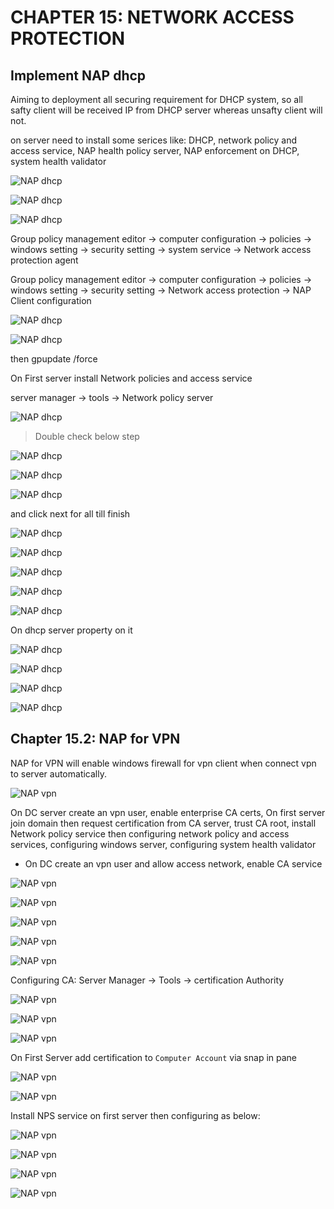 # CHAPTER 15: NETWORK ACCESS PROTECTION

## Implement NAP dhcp

Aiming to deployment all securing requirement for DHCP system, so all safty client will be received IP from DHCP server whereas unsafty client will not.

on server need to install some serices like: DHCP, network policy and access service, NAP health policy server, NAP enforcement on DHCP, system health validator

![NAP dhcp](https://github.com/hassj/MCSA/blob/main/image/15-NAP-dhcp-1.JPG)

![NAP dhcp](https://github.com/hassj/MCSA/blob/main/image/15-NAP-dhcp-2.JPG)

![NAP dhcp](https://github.com/hassj/MCSA/blob/main/image/15-NAP-dhcp-3.JPG)

Group policy management editor -> computer configuration -> policies -> windows setting -> security setting -> system service -> Network access protection agent 

Group policy management editor -> computer configuration -> policies -> windows setting -> security setting -> Network access protection -> NAP Client configuration

![NAP dhcp](https://github.com/hassj/MCSA/blob/main/image/15-NAP-dhcp-4.JPG)

![NAP dhcp](https://github.com/hassj/MCSA/blob/main/image/15-NAP-dhcp-5.JPG)

then gpupdate /force

On First server install Network policies and access service 

server manager -> tools -> Network policy server 

![NAP dhcp](https://github.com/hassj/MCSA/blob/main/image/15-NAP-dhcp-6.JPG)

> Double check below step

![NAP dhcp](https://github.com/hassj/MCSA/blob/main/image/15-NAP-dhcp-7.JPG)

![NAP dhcp](https://github.com/hassj/MCSA/blob/main/image/15-NAP-dhcp-8.JPG)

![NAP dhcp](https://github.com/hassj/MCSA/blob/main/image/15-NAP-dhcp-9.JPG)

and click next for all till finish

![NAP dhcp](https://github.com/hassj/MCSA/blob/main/image/15-NAP-dhcp-10.JPG)

![NAP dhcp](https://github.com/hassj/MCSA/blob/main/image/15-NAP-dhcp-11.JPG)

![NAP dhcp](https://github.com/hassj/MCSA/blob/main/image/15-NAP-dhcp-12.JPG)

![NAP dhcp](https://github.com/hassj/MCSA/blob/main/image/15-NAP-dhcp-13.JPG)

![NAP dhcp](https://github.com/hassj/MCSA/blob/main/image/15-NAP-dhcp-14.JPG)

On dhcp server property on it

![NAP dhcp](https://github.com/hassj/MCSA/blob/main/image/15-NAP-dhcp-15.JPG)

![NAP dhcp](https://github.com/hassj/MCSA/blob/main/image/15-NAP-dhcp-16.JPG)

![NAP dhcp](https://github.com/hassj/MCSA/blob/main/image/15-NAP-dhcp-17.JPG)

![NAP dhcp](https://github.com/hassj/MCSA/blob/main/image/15-NAP-dhcp-18.JPG)

## Chapter 15.2: NAP for VPN

NAP for VPN will enable windows firewall for vpn client when connect vpn to server automatically.

![NAP vpn](https://github.com/hassj/MCSA/blob/main/image/15-NAP-vpn.JPG)

On DC server create an vpn user, enable enterprise CA certs, On first server join domain then request certification from CA server, trust CA root, install Network policy service then configuring network policy and access services, configuring windows server, configuring system health validator

- On DC create an vpn user and allow access network, enable CA service 

![NAP vpn](https://github.com/hassj/MCSA/blob/main/image/15-NAP-vpn-1.JPG)

![NAP vpn](https://github.com/hassj/MCSA/blob/main/image/15-NAP-vpn-2.JPG)

![NAP vpn](https://github.com/hassj/MCSA/blob/main/image/15-NAP-vpn-3.JPG)

![NAP vpn](https://github.com/hassj/MCSA/blob/main/image/15-NAP-vpn-4.JPG)

![NAP vpn](https://github.com/hassj/MCSA/blob/main/image/15-NAP-vpn-5.JPG)

Configuring CA: Server Manager -> Tools -> certification Authority 

![NAP vpn](https://github.com/hassj/MCSA/blob/main/image/15-NAP-vpn-6.JPG)

![NAP vpn](https://github.com/hassj/MCSA/blob/main/image/15-NAP-vpn-7.JPG)

![NAP vpn](https://github.com/hassj/MCSA/blob/main/image/15-NAP-vpn-8.JPG)

On First Server add certification to ``Computer Account`` via snap in pane

![NAP vpn](https://github.com/hassj/MCSA/blob/main/image/15-NAP-vpn-9.JPG)

![NAP vpn](https://github.com/hassj/MCSA/blob/main/image/15-NAP-vpn-10.JPG)

Install NPS service on first server then  configuring as below:

![NAP vpn](https://github.com/hassj/MCSA/blob/main/image/15-NAP-vpn-11.JPG)

![NAP vpn](https://github.com/hassj/MCSA/blob/main/image/15-NAP-vpn-12.JPG)

![NAP vpn](https://github.com/hassj/MCSA/blob/main/image/15-NAP-vpn-13.JPG)

![NAP vpn](https://github.com/hassj/MCSA/blob/main/image/15-NAP-vpn-14.JPG)

